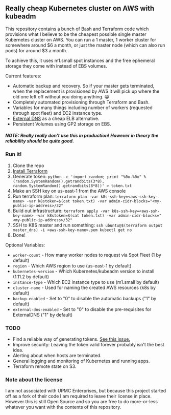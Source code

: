 ## Really cheap Kubernetes cluster on AWS with kubeadm

This repository contains a bunch of Bash and Terraform code which provisions what I believe to be the cheapest possible single master Kubernetes cluster on AWS. You can run a 1 master, 1 worker cluster for somewhere around $6 a month, or just the master node (which can also run pods) for around $3 a month.

To achieve this, it uses m1.small spot instances and the free ephemeral storage they come with instead of EBS volumes.

Current features:

* Automatic backup and recovery. So if your master gets terminated, when the replacement is provisioned by AWS it will pick up where the old one left off without you doing anything. 😁
* Completely automated provisioning through Terraform and Bash.
* Variables for many things including number of workers (requested through spot fleet) and EC2 instance type.
* [External DNS](https://github.com/kubernetes-incubator/external-dns) as a cheap ELB alternative.
* Persistent Volumes using GP2 storage on EBS.

#### _NOTE: Really really don't use this in production! However in theory the reliability should be quite good._

### Run it!

1. Clone the repo
2. [Install Terraform](https://www.terraform.io/intro/getting-started/install.html)
3. Generate token: `python -c 'import random; print "%0x.%0x" % (random.SystemRandom().getrandbits(3*8), random.SystemRandom().getrandbits(8*8))' > token.txt`
4. Make an SSH key on us-east-1 from the AWS console
5. Run terraform plan: `terraform plan -var k8s-ssh-key=<aws-ssh-key-name> -var k8stoken=$(cat token.txt) -var admin-cidr-blocks="<my-public-ip-address>/32"`
6. Build out infrastructure: `terraform apply -var k8s-ssh-key=<aws-ssh-key-name> -var k8stoken=$(cat token.txt) -var admin-cidr-blocks="<my-public-ip-address>/32"`
7. SSH to K8S master and run something: `ssh ubuntu@$(terraform output master_dns) -i <aws-ssh-key-name>.pem kubectl get no`
10. Done!

Optional Variables:

* `worker-count` - How many worker nodes to request via Spot Fleet (1 by default)
* `region` - Which AWS region to use (us-east-1 by default)
* `kubernetes-version` - Which Kubernetes/kubeadm version to install (1.11.2 by default)
* `instance-type` - Which EC2 instance type to use (m1.small by default)
* `cluster-name` - Used for naming the created AWS resources (k8s by default)
* `backup-enabled` - Set to "0" to disable the automatic backups ("1" by default)
* `external-dns-enabled` - Set to "0" to disable the pre-requisites for ExternalDNS ("1" by default)

### TODO

* Find a reliable way of generating tokens. [See this issue.](https://github.com/upmc-enterprises/kubeadm-aws/issues/11)
* Improve security: Leaving the token valid forever probably isn't the best idea.
* Alerting about when hosts are terminated.
* General logging and monitoring of Kubernetes and running apps.
* Terraform remote state on S3.

### Note about the license

I am not associated with UPMC Enterprises, but because this project started off as a fork of their code I am required to leave their license in place. However this is still Open Source and so you are free to do more-or-less whatever you want with the contents of this repository.


